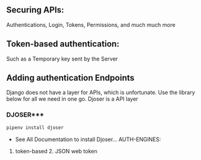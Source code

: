 ## Securing APIs:
Authentications, Login, Tokens, Permissions, and much much more
## Token-based authentication:
Such as a Temporary key sent by the Server
## Adding authentication Endpoints
Django does not have a layer for APIs, which is unfortunate. Use the library below for all we need in one go. Djoser is a API layer
### DJOSER***
```python
pipenv install djoser
```
- See All Documentation to install Djoser...
AUTH-ENGINES:
1. token-based 2. JSON web token

